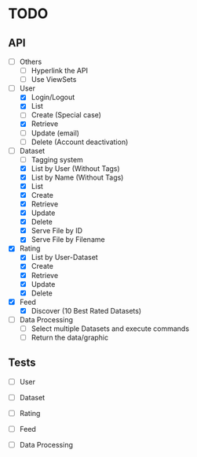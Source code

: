 # TODO

## API
- [ ] Others
    - [ ] Hyperlink the API
    - [ ] Use ViewSets
- [ ] User
    - [X] Login/Logout
    - [X] List
    - [ ] Create (Special case)
    - [X] Retrieve
    - [ ] Update (email)
    - [ ] Delete (Account deactivation)
- [ ] Dataset
    - [ ] Tagging system 
    - [X] List by User (Without Tags)
    - [X] List by Name (Without Tags)
    - [X] List
    - [X] Create
    - [X] Retrieve
    - [X] Update
    - [X] Delete
    - [X] Serve File by ID
    - [X] Serve File by Filename
- [X] Rating
    - [X] List by User-Dataset
    - [X] Create
    - [X] Retrieve
    - [X] Update
    - [X] Delete    
- [X] Feed
    - [X] Discover (10 Best Rated Datasets)
- [ ] Data Processing
    - [ ] Select multiple Datasets and execute commands
    - [ ] Return the data/graphic

## Tests
- [ ] User
- [ ] Dataset
- [ ] Rating
- [ ] Feed
- [ ] Data Processing

